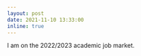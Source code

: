 ```yaml
---
layout: post
date: 2021-11-10 13:33:00
inline: true
---
```


I am on the 2022/2023 academic job market.
